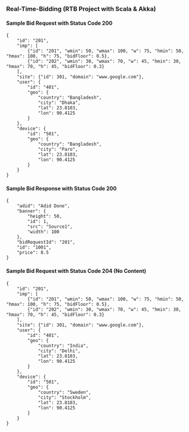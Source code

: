 ### Real-Time-Bidding (RTB Project with Scala & Akka)
#### Sample Bid Request with Status Code 200
```
{
	"id": "201",
	"imp": [
		{"id": "201", "wmin": 50, "wmax": 100, "w": 75, "hmin": 50, "hmax": 100, "h": 75, "bidFloor": 0.5},
		{"id": "202", "wmin": 30, "wmax": 70, "w": 45, "hmin": 30, "hmax": 70, "h": 45, "bidFloor": 0.3}
	],
	"site": {"id": 301, "domain": "www.google.com"},
	"user": {
		"id": "401",
		"geo": {
			"country": "Bangladesh",
			"city": "Dhaka",
			"lat": 23.8103,
			"lon": 90.4125
		}
	},
	"device": {
		"id": "501",
		"geo": {
			"country": "Bangladesh",
			"city": "Paro",
			"lat": 23.8103,
			"lon": 90.4125
		}
	}
}
```
#### Sample Bid Response with Status Code 200
```
{
    "adid": "Adid Done",
    "banner": {
        "height": 50,
        "id": 1,
        "src": "Source1",
        "width": 100
    },
    "bidRequestId": "201",
    "id": "1001",
    "price": 8.5
}
```

#### Sample Bid Request with Status Code 204 (No Content)
```
{
	"id": "201",
	"imp": [
		{"id": "201", "wmin": 50, "wmax": 100, "w": 75, "hmin": 50, "hmax": 100, "h": 75, "bidFloor": 0.5},
		{"id": "202", "wmin": 30, "wmax": 70, "w": 45, "hmin": 30, "hmax": 70, "h": 45, "bidFloor": 0.3}
	],
	"site": {"id": 301, "domain": "www.google.com"},
	"user": {
		"id": "401",
		"geo": {
			"country": "India",
			"city": "Delhi",
			"lat": 23.8103,
			"lon": 90.4125
		}
	},
	"device": {
		"id": "501",
		"geo": {
			"country": "Sweden",
			"city": "Stockholm",
			"lat": 23.8103,
			"lon": 90.4125
		}
	}
}
```

